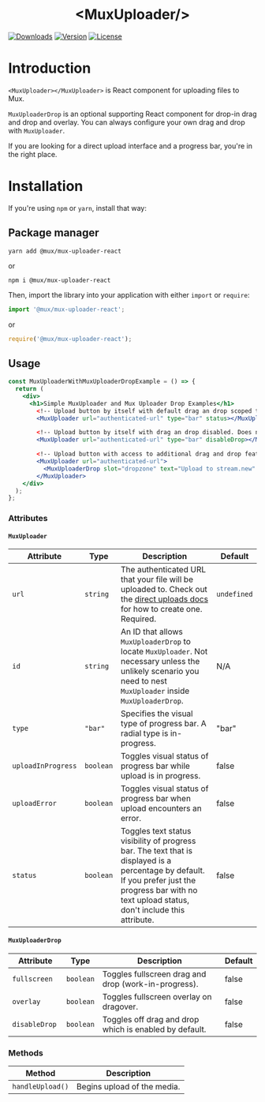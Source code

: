 <p align="center">
  <h1 align="center">&lt;MuxUploader/&gt;</h1>
  <a href="https://npmcharts.com/compare/@mux/mux-uploader-react?interval=30"><img src="https://img.shields.io/npm/dm/@mux/mux-uploader.svg?sanitize=true" alt="Downloads"></a>
    <a href="https://www.npmjs.com/package/@mux/mux-uploader-react"><img src="https://img.shields.io/npm/v/@mux/mux-uploader-react.svg?sanitize=true" alt="Version"></a>
    <a href="https://www.npmjs.com/package/@mux/mux-uploader-react"><img src="https://img.shields.io/npm/l/@mux/mux-uploader-react.svg?sanitize=true" alt="License"></a>
</p>

# Introduction

`<MuxUploader></MuxUploader>` is React component for uploading files to Mux.

`MuxUploaderDrop` is an optional supporting React component for drop-in drag and drop and overlay. You can always configure your own drag and drop with `MuxUploader`.

If you are looking for a direct upload interface and a progress bar, you're in the right place.

# Installation

If you're using `npm` or `yarn`, install that way:

## Package manager

```
yarn add @mux/mux-uploader-react
```

or

```
npm i @mux/mux-uploader-react
```

Then, import the library into your application with either `import` or `require`:

```js
import '@mux/mux-uploader-react';
```

or

```js
require('@mux/mux-uploader-react');
```

## Usage

```jsx
const MuxUploaderWithMuxUploaderDropExample = () => {
  return (
    <div>
      <h1>Simple MuxUploader and Mux Uploader Drop Examples</h1>
        <!-- Upload button by itself with default drag an drop scoped to the space it takes up. Displays upload progress in text as percentage.-->
        <MuxUploader url="authenticated-url" type="bar" status></MuxUploader>

        <!-- Upload button by itself with drag an drop disabled. Does not display text percentage.-->
        <MuxUploader url="authenticated-url" type="bar" disableDrop></MuxUploader>

        <!-- Upload button with access to additional drag and drop features via slots i.e. fullscreen drag and drop with text overlay (work-in-progress).-->
        <MuxUploader url="authenticated-url">
          <MuxUploaderDrop slot="dropzone" text="Upload to stream.new" fullscreen overlay></MuxUploaderDrop>
        </MuxUploader>
    </div>
  );
};
```

### Attributes

#### `MuxUploader`

| Attribute          | Type      | Description                                                                                                                                                                                                               | Default     |
| ------------------ | --------- | ------------------------------------------------------------------------------------------------------------------------------------------------------------------------------------------------------------------------- | ----------- |
| `url`              | `string`  | The authenticated URL that your file will be uploaded to. Check out the [direct uploads docs](https://docs.mux.com/guides/video/upload-files-directly#1-create-an-authenticated-mux-url) for how to create one. Required. | `undefined` |
| `id`               | `string`  | An ID that allows `MuxUploaderDrop` to locate `MuxUploader`. Not necessary unless the unlikely scenario you need to nest `MuxUploader` inside `MuxUploaderDrop`.                                                          | N/A         |
| `type`             | `"bar"`   | Specifies the visual type of progress bar. A radial type is in-progress.                                                                                                                                                  | "bar"       |
| `uploadInProgress` | `boolean` | Toggles visual status of progress bar while upload is in progress.                                                                                                                                                        | false       |
| `uploadError`      | `boolean` | Toggles visual status of progress bar when upload encounters an error.                                                                                                                                                    | false       |
| `status`           | `boolean` | Toggles text status visibility of progress bar. The text that is displayed is a percentage by default. If you prefer just the progress bar with no text upload status, don't include this attribute.                      | false       |

#### `MuxUploaderDrop`

| Attribute      | Type      | Description                                            | Default |
| -------------- | --------- | ------------------------------------------------------ | ------- |
| `fullscreen`   | `boolean` | Toggles fullscreen drag and drop (work-in-progress).   | false   |
| `overlay`      | `boolean` | Toggles fullscreen overlay on dragover.                | false   |
| `disableDrop ` | `boolean` | Toggles off drag and drop which is enabled by default. | false   |

### Methods

| Method           | Description                 |
| ---------------- | --------------------------- |
| `handleUpload()` | Begins upload of the media. |
